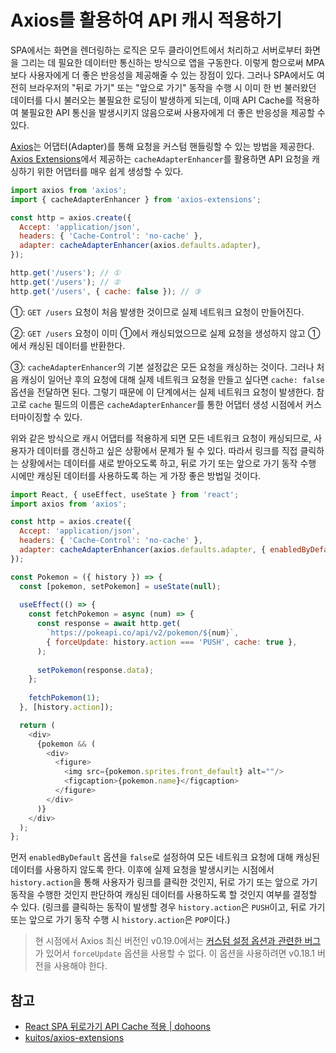 # Axios를 활용하여 API 캐시 적용하기

SPA에서는 화면을 렌더링하는 로직은 모두 클라이언트에서 처리하고 서버로부터 화면을 그리는 데 필요한 데이터만 통신하는 방식으로 앱을 구동한다. 이렇게 함으로써 MPA보다 사용자에게 더 좋은 반응성을 제공해줄 수 있는 장점이 있다. 그러나 SPA에서도 여전히 브라우저의 "뒤로 가기" 또는 "앞으로 가기" 동작을 수행 시 이미 한 번 불러왔던 데이터를 다시 불러오는 불필요한 로딩이 발생하게 되는데, 이때 API Cache를 적용하여 불필요한 API 통신을 발생시키지 않음으로써 사용자에게 더 좋은 반응성을 제공할 수 있다.

[Axios](https://github.com/axios/axios)는 어댑터(Adapter)를 통해 요청을 커스텀 핸들링할 수 있는 방법을 제공한다. [Axios Extensions](https://github.com/kuitos/axios-extensions)에서 제공하는 `cacheAdapterEnhancer`를 활용하면 API 요청을 캐싱하기 위한 어댑터를 매우 쉽게 생성할 수 있다.

```javascript
import axios from 'axios';
import { cacheAdapterEnhancer } from 'axios-extensions';

const http = axios.create({
  Accept: 'application/json',
  headers: { 'Cache-Control': 'no-cache' },
  adapter: cacheAdapterEnhancer(axios.defaults.adapter),
});

http.get('/users'); // ①
http.get('/users'); // ②
http.get('/users', { cache: false }); // ③
```

①: `GET /users` 요청이 처음 발생한 것이므로 실제 네트워크 요청이 만들어진다.

②: `GET /users` 요청이 이미 ①에서 캐싱되었으므로 실제 요청을 생성하지 않고 ①에서 캐싱된 데이터를 반환한다.

③: `cacheAdapterEnhancer`의 기본 설정값은 모든 요청을 캐싱하는 것이다. 그러나 처음 캐싱이 일어난 후의 요청에 대해 실제 네트워크 요청을 만들고 싶다면 `cache: false` 옵션을 전달하면 된다. 그렇기 때문에 이 단계에서는 실제 네트워크 요청이 발생한다. 참고로 `cache` 필드의 이름은 `cacheAdapterEnhancer`를 통한 어댑터 생성 시점에서 커스터마이징할 수 있다.

위와 같은 방식으로 캐시 어댑터를 적용하게 되면 모든 네트워크 요청이 캐싱되므로, 사용자가 데이터를 갱신하고 싶은 상황에서 문제가 될 수 있다. 따라서 링크를 직접 클릭하는 상황에서는 데이터를 새로 받아오도록 하고, 뒤로 가기 또는 앞으로 가기 동작 수행 시에만 캐싱된 데이터를 사용하도록 하는 게 가장 좋은 방법일 것이다.

```javascript
import React, { useEffect, useState } from 'react';
import axios from 'axios';

const http = axios.create({
  Accept: 'application/json',
  headers: { 'Cache-Control': 'no-cache' },
  adapter: cacheAdapterEnhancer(axios.defaults.adapter, { enabledByDefault: false }),
});

const Pokemon = ({ history }) => {
  const [pokemon, setPokemon] = useState(null);
  
  useEffect(() => {
    const fetchPokemon = async (num) => {
      const response = await http.get(
        `https://pokeapi.co/api/v2/pokemon/${num}`,
        { forceUpdate: history.action === 'PUSH', cache: true },
      );
  
      setPokemon(response.data);
    };
  
    fetchPokemon(1);
  }, [history.action]);

  return (
    <div>
      {pokemon && (
        <div>
          <figure>
            <img src={pokemon.sprites.front_default} alt=""/>
            <figcaption>{pokemon.name}</figcaption>
          </figure>
        </div>
      )}
    </div>
  );
};
```

먼저 `enabledByDefault` 옵션을 `false`로 설정하여 모든 네트워크 요청에 대해 캐싱된 데이터를 사용하지 않도록 한다. 이후에 실제 요청을 발생시키는 시점에서 `history.action`을 통해 사용자가 링크를 클릭한 것인지, 뒤로 가기 또는 앞으로 가기 동작을 수행한 것인지 판단하여 캐싱된 데이터를 사용하도록 할 것인지 여부를 결정할 수 있다. (링크를 클릭하는 동작이 발생할 경우 `history.action`은 `PUSH`이고, 뒤로 가기 또는 앞으로 가기 동작 수행 시 `history.action`은 `POP`이다.)

> 현 시점에서 Axios 최신 버전인 v0.19.0에서는 [커스텀 설정 옵션과 관련한 버그](https://github.com/axios/axios/pull/2207)가 있어서 `forceUpdate` 옵션을 사용할 수 없다. 이 옵션을 사용하려면 v0.18.1 버전을 사용해야 한다.

## 참고

* [React SPA 뒤로가기 API Cache 적용 | dohoons](https://dohoons.com/blog/1810/)
* [kuitos/axios-extensions](https://github.com/kuitos/axios-extensions)
